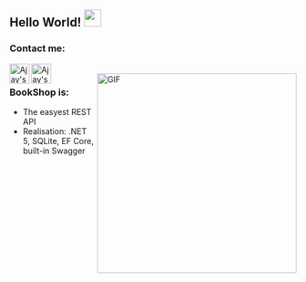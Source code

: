 ## Hello World! <img src="https://raw.githubusercontent.com/iampavangandhi/iampavangandhi/master/gifs/Hi.gif" width="30px"></h2>



### Contact me:
<a href="https://www.linkedin.com/in/vladyslav-horbachov/?locale=en_US/">
  <img align="left" alt="Ajay's Linkdein" width="35px" height="35px" src="https://img.icons8.com/fluent/96/000000/linkedin.png" />
</a>
<a href="https://t.me/lefttwixwand">
  <img align="left" alt="Ajay's Telegram" width="35px" height="35px" src="https://img.icons8.com/fluent/48/000000/telegram-app.png" />
</a>
<br />
<img align="right" alt="GIF" width="350" height="350" src="https://media.giphy.com/media/LmNwrBhejkK9EFP504/giphy.gif" />

### BookShop is:
- The easyest REST API
- Realisation: .NET 5, SQLite, EF Core, built-in Swagger
